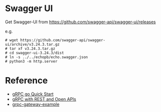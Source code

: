 # Swagger UI

Get Swagger-UI from https://github.com/swagger-api/swagger-ui/releases

e.g.

```
# wget https://github.com/swagger-api/swagger-ui/archive/v3.24.3.tar.gz
# tar xf v3.24.3.tar.gz
# cd swagger-ui-3.24.3/dist
# ln -s ../../echopb/echo.swagger.json
# python3 -m http.server
```

# Reference

- [gRPC go Quick Start](https://grpc.io/docs/quickstart/go/)
- [gRPC with REST and Open APIs](https://grpc.io/blog/coreos/)
- [grpc-gateway-example](https://github.com/philips/grpc-gateway-example)